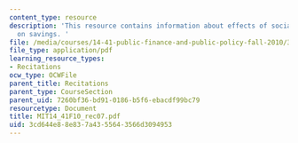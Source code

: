 ```yaml
---
content_type: resource
description: 'This resource contains information about effects of social security
  on savings. '
file: /media/courses/14-41-public-finance-and-public-policy-fall-2010/3cd644e88e837a4355643566d3094953_MIT14_41F10_rec07.pdf
file_type: application/pdf
learning_resource_types:
- Recitations
ocw_type: OCWFile
parent_title: Recitations
parent_type: CourseSection
parent_uid: 7260bf36-bd91-0186-b5f6-ebacdf99bc79
resourcetype: Document
title: MIT14_41F10_rec07.pdf
uid: 3cd644e8-8e83-7a43-5564-3566d3094953
---
```

